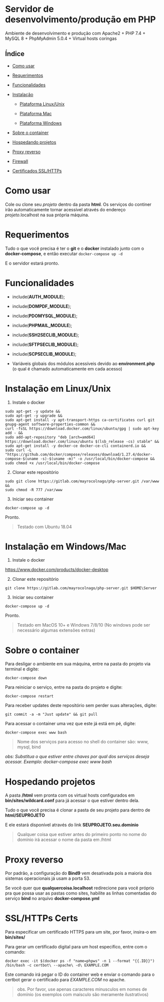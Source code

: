 # Servidor de desenvolvimento/produção em PHP

Ambiente de desenvolvimento e produção com Apache2 + PHP 7.4 + MySQL 8 + PhpMyAdmin 5.0.4 + Virtual hosts coringas

Índice
-

  - [Como usar](#como-usar)

  - [Requerimentos](#requerimentos)

  - [Funcionalidades](#funcionalidades)

  - [Instalação](#instalacao)

    - [Plataforma Linux/Unix](#plataforma-linuxunix)

    - [Plataforma Mac](#plataforma-windowsmac)

    - [Plataforma Windows](#plataforma-windowsmac)

  - [Sobre o container](#sobre-o-container)

  - [Hospedando projetos](#hospedando-projetos)

  - [Proxy reverso](#proxy-reverso)

  - [Firewall](#firewall)

  - [Certificados SSL/HTTPs](#certificados-sslhttps)


# Como usar

Cole ou clone seu *projeto* dentro da pasta **html**. Os serviços do continer irão automaticamente tornar acessível através do endereço *projeto*.localhost na sua própria máquina.


# Requerimentos

Tudo o que você precisa é ter o **git** e o **docker** instalado junto com o **docker-compose**, e então executar `docker-compose up -d`

E o servidor estará pronto.


# Funcionalidades

  - include(**AUTH_MODULE**);

  - include(**DOMPDF_MODULE**);

  - include(**PDOMYSQL_MODULE**);

  - include(**PHPMAIL_MODULE**);

  - include(**SSH2SECLIB_MODULE**);

  - include(**SFTPSECLIB_MODULE**);

  - include(**SCPSECLIB_MODULE**);

  - Variáveis globais dos módulos acessíveis devido ao **environment.php** (o qual é chamado automaticamente em cada acesso)


# Instalação em Linux/Unix

1. Instale o docker

```
sudo apt-get -y update &&
sudo apt-get -y upgrade &&
sudo apt-get install -y apt-transport-https ca-certificates curl git gnupg-agent software-properties-common && 
curl -fsSL https://download.docker.com/linux/ubuntu/gpg | sudo apt-key add - &&
sudo add-apt-repository "deb [arch=amd64] https://download.docker.com/linux/ubuntu $(lsb_release -cs) stable" &&
sudo apt-get install -y docker-ce docker-ce-cli containerd.io &&
sudo curl -L "https://github.com/docker/compose/releases/download/1.27.4/docker-compose-$(uname -s)-$(uname -m)" -o /usr/local/bin/docker-compose && sudo chmod +x /usr/local/bin/docker-compose
```

2. Clonar este repositório

```
sudo git clone https://gitlab.com/mayrocolnago/php-server.git /var/www && 
sudo chmod -R 777 /var/www
```

3. Iniciar seu container

```
docker-compose up -d
```

Pronto.

> Testado com Ubuntu 18.04


# Instalação em Windows/Mac

1. Instale o docker

https://www.docker.com/products/docker-desktop


2. Clonar este repositório

```
git clone https://gitlab.com/mayrocolnago/php-server.git $HOME\Server
```

3. Iniciar seu container

```
docker-compose up -d
```

Pronto.

> Testado em MacOS 10+ e Windows 7/8/10 (No windows pode ser necessário algumas extensões extras)


# Sobre o container

Para desligar o ambiente em sua máquina, entre na pasta do projeto via terminal e digite:

```
docker-compose down
```


Para reiniciar o serviço, entre na pasta do projeto e digite:

```
docker-compose restart
```


Para receber updates deste repositório sem perder suas alterações, digite:

```
git commit -a -m "Just update" && git pull
```


Para acessar o container uma vez que este já está em pé, digite:

```
docker-compose exec www bash
```

> Nome dos serviços para acesso no shell do container são: www, mysql, bind

*obs: Substitua o que estiver entre chaves por qual dos serviços deseja acessar. Exemplo: docker-compose exec www bash*


# Hospedando projetos

A pasta **/html** vem pronta com os virtual hosts configurados em **bin/sites/wildcard.conf** para já acessar o que estiver dentro dela.

Tudo o que você precisa é clonar a pasta de seu projeto para dentro de **html/SEUPROJETO**

E ele estará disponível através do link **SEUPROJETO.seu.dominio**

> Qualquer coisa que estiver antes do primeiro ponto no nome do domínio irá acessar o nome da pasta em /html


# Proxy reverso

Por padrão, a configuração do **Bind9** vem desativada pois a maioria dos sistemas operacionais já usam a porta 53.

Se você quer que **qualquercoisa.localhost** redirecione para você próprio pra que possa usar as pastas como sites, habilite as linhas comentadas do serviço **bind** no arquivo **docker-compose.yml**


# SSL/HTTPs Certs

Para especificar um certificado HTTPS para um site, por favor, insira-o em **bin/sites/**

Para gerar um certificado digital para um host especifico, entre com o comando:

```
docker exec -it $(docker ps -f "name=phpws" -n 1 --format "{{.ID}}") /bin/bash -c certbot\ --apache\ -d\ EXAMPLE.COM
```

Este comando irá pegar o ID do container web e enviar o comando para o certbot gerar o certificado para *EXAMPLE.COM* no apache.

> obs. Por favor, use apenas caracteres minusculos em nomes de domínio (os exemplos com maísculo são meramente ilustrativos)
